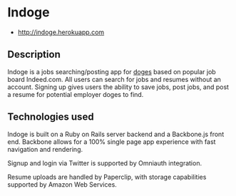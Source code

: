 # Indoge

- http://indoge.herokuapp.com

## Description
Indoge is a jobs searching/posting app for [doges][doge]
based on popular job board Indeed.com.
All users can search for jobs and resumes without an account. Signing up gives
users the ability to save jobs, post jobs, and post a resume for potential
employer doges to find.

[doge]: ./assets/images/doge.jpg
## Technologies used
Indoge is built on a Ruby on Rails server backend and a Backbone.js front end.
Backbone allows for a 100% single page app experience with fast navigation and
rendering.

Signup and login via Twitter is supported by Omniauth integration.

Resume uploads are handled by Paperclip, with storage capabilities supported by
Amazon Web Services.

